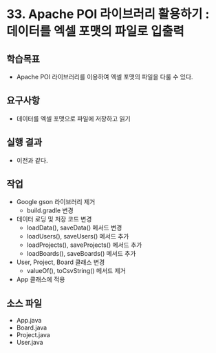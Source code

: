 # 33. Apache POI 라이브러리 활용하기 : 데이터를 엑셀 포맷의 파일로 입출력

## 학습목표

- Apache POI 라이브러리를 이용하여 엑셀 포맷의 파일을 다룰 수 있다.

## 요구사항

- 데이터를 엑셀 포맷으로 파일에 저장하고 읽기

## 실행 결과

- 이전과 같다.

## 작업

- Google gson 라이브러리 제거
  - build.gradle 변경
- 데이터 로딩 및 저장 코드 변경
  - loadData(), saveData() 메서드 변경
  - loadUsers(), saveUsers() 메서드 추가
  - loadProjects(), saveProjects() 메서드 추가
  - loadBoards(), saveBoards() 메서드 추가
- User, Project, Board 클래스 변경
  - valueOf(), toCsvString() 메서드 제거
- App 클래스에 적용
 
## 소스 파일

- App.java
- Board.java
- Project.java
- User.java